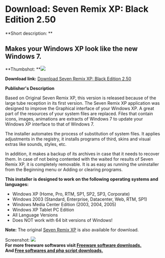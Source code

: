 # Download: Seven Remix XP: Black Edition 2.50

**Short description: **

## Makes your Windows XP look like the new Windows 7.

  
**Thumbshot: **![](http://www.freewarefiles.com/screenshot/sevenremixblack_md.jpg)   
  
**Download link:** [Download Seven Remix XP: Black Edition 2.50](http://freesoftwares.boysofts.com/Seven-Remix-XP-Black-Edition_program_58263.html)  
  

**Publisher's Description**  
  

Based on Original Seven Remix XP, this version is released because of the
large tube reception in its first version. The Seven Remix XP application was
designed to improve the Graphical interface of your Windows XP. A great part
of the resources of your system files are replaced. Files that contain icons,
images, animations are extracts of Windows 7 to update your Windows XP
interface to that of Windows 7.

The installer automates the process of substitution of system files. It
applies adjustments in the registry, it installs programs of third, skins and
visual extras like sounds, styles, etc.

In addition, it makes a backup of its archives in case that it needs to
recover them. In case of not being contented with the waited for results of
Seven Remix XP, it is completely removable. It is as easy as running the
uninstaller from the Beginning menu or Adding or clearing programs.

**This installer is designed to work on the following operating systems and languages:**

  * Windows XP (Home, Pro, RTM, SP1, SP2, SP3, Corporate) 
  * Windows 2003 (Standard, Enterprise, Datacenter, Web, RTM, SP1) 
  * Windows Media Center Edition (2003, 2004, 2005) 
  * Windows XP Tablet PC Edition 
  * All Language Versions 
  * Does NOT work with 64 bit versions of Windows! 

**Note:** The original [Seven Remix XP](http://www.freewarefiles.com/Seven-Remix-XP_program_47846.html) is also available for download.

  
  
Screenshot: ![](http://www.freewarefiles.com/screenshot/sevenremixblack.jpg)  
**For more freeware softwares visit [Freeware software downloads.](http://freesoftwares.boysofts.com/)**   
**And [Free softwares and php script downloads.](http://www.boysofts.com/)**

